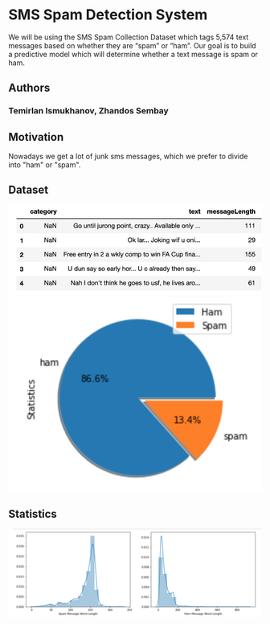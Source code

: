 # SMS Spam Detection System
We will be using the SMS Spam Collection Dataset which tags 5,574 text messages based on whether they are “spam” or “ham”.
Our goal is to build a predictive model which will determine whether a text message is spam or ham.

## Authors

### Temirlan Ismukhanov, Zhandos Sembay

## Motivation
Nowadays we get a lot of junk sms messages, which we prefer to divide into "ham" or "spam".

## Dataset

![Image of coverss](https://github.com/uabinf/nlp-fall-2019-project-tz_team/blob/master/images/scr4.png)
![Image of coverss](https://github.com/uabinf/nlp-fall-2019-project-tz_team/blob/master/images/scr2.png)
## Statistics
![Image of coverss](https://github.com/uabinf/nlp-fall-2019-project-tz_team/blob/master/images/scr3.png)


